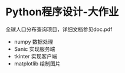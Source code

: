 # Python程序设计-大作业

全球人口分布查询项目，详细文档参见doc.pdf

- numpy 数据处理
- Sanic 实现服务端
- tkinter 实现客户端
- matplotlib 绘制图片